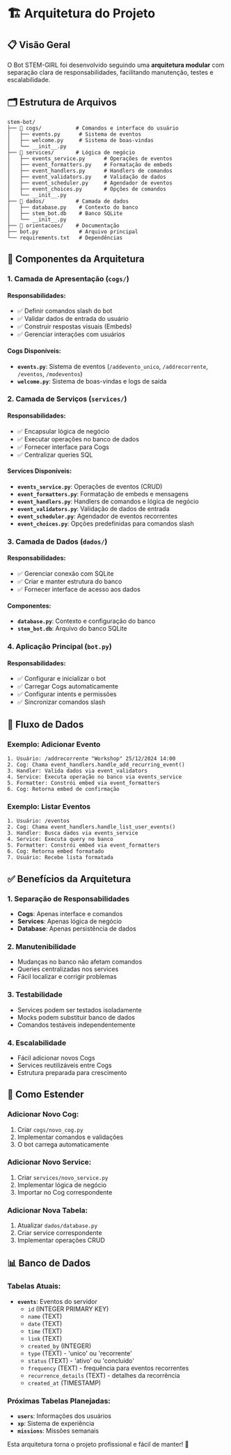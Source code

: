 # 🏗️ Arquitetura do Projeto

## 📋 Visão Geral

O Bot STEM-GIRL foi desenvolvido seguindo uma **arquitetura modular** com separação clara de responsabilidades, facilitando manutenção, testes e escalabilidade.

## 🗂️ Estrutura de Arquivos

```
stem-bot/
├── 📁 cogs/           # Comandos e interface do usuário
│   ├── events.py      # Sistema de eventos
│   ├── welcome.py     # Sistema de boas-vindas
│   └── __init__.py
├── 📁 services/       # Lógica de negócio
│   ├── events_service.py      # Operações de eventos
│   ├── event_formatters.py    # Formatação de embeds
│   ├── event_handlers.py      # Handlers de comandos
│   ├── event_validators.py    # Validação de dados
│   ├── event_scheduler.py     # Agendador de eventos
│   ├── event_choices.py       # Opções de comandos
│   └── __init__.py
├── 📁 dados/          # Camada de dados
│   ├── database.py    # Contexto do banco
│   ├── stem_bot.db    # Banco SQLite
│   └── __init__.py
├── 📁 orientacoes/    # Documentação
├── bot.py             # Arquivo principal
└── requirements.txt   # Dependências
```

## 🔧 Componentes da Arquitetura

### 1. **Camada de Apresentação** (`cogs/`)

#### **Responsabilidades:**
- ✅ Definir comandos slash do bot
- ✅ Validar dados de entrada do usuário
- ✅ Construir respostas visuais (Embeds)
- ✅ Gerenciar interações com usuários

#### **Cogs Disponíveis:**
- **`events.py`**: Sistema de eventos (`/addevento_unico`, `/addrecorrente`, `/eventos`, `/modeventos`)
- **`welcome.py`**: Sistema de boas-vindas e logs de saída

### 2. **Camada de Serviços** (`services/`)

#### **Responsabilidades:**
- ✅ Encapsular lógica de negócio
- ✅ Executar operações no banco de dados
- ✅ Fornecer interface para Cogs
- ✅ Centralizar queries SQL

#### **Services Disponíveis:**
- **`events_service.py`**: Operações de eventos (CRUD)
- **`event_formatters.py`**: Formatação de embeds e mensagens
- **`event_handlers.py`**: Handlers de comandos e lógica de negócio
- **`event_validators.py`**: Validação de dados de entrada
- **`event_scheduler.py`**: Agendador de eventos recorrentes
- **`event_choices.py`**: Opções predefinidas para comandos slash

### 3. **Camada de Dados** (`dados/`)

#### **Responsabilidades:**
- ✅ Gerenciar conexão com SQLite
- ✅ Criar e manter estrutura do banco
- ✅ Fornecer interface de acesso aos dados

#### **Componentes:**
- **`database.py`**: Contexto e configuração do banco
- **`stem_bot.db`**: Arquivo do banco SQLite

### 4. **Aplicação Principal** (`bot.py`)

#### **Responsabilidades:**
- ✅ Configurar e inicializar o bot
- ✅ Carregar Cogs automaticamente
- ✅ Configurar intents e permissões
- ✅ Sincronizar comandos slash

## 🔄 Fluxo de Dados

### **Exemplo: Adicionar Evento**
```
1. Usuário: /addrecorrente "Workshop" 25/12/2024 14:00
2. Cog: Chama event_handlers.handle_add_recurring_event()
3. Handler: Valida dados via event_validators
4. Service: Executa operação no banco via events_service
5. Formatter: Constrói embed via event_formatters
6. Cog: Retorna embed de confirmação
```

### **Exemplo: Listar Eventos**
```
1. Usuário: /eventos
2. Cog: Chama event_handlers.handle_list_user_events()
3. Handler: Busca dados via events_service
4. Service: Executa query no banco
5. Formatter: Constrói embed via event_formatters
6. Cog: Retorna embed formatado
7. Usuário: Recebe lista formatada
```

## ✅ Benefícios da Arquitetura

### **1. Separação de Responsabilidades**
- **Cogs**: Apenas interface e comandos
- **Services**: Apenas lógica de negócio
- **Database**: Apenas persistência de dados

### **2. Manutenibilidade**
- Mudanças no banco não afetam comandos
- Queries centralizadas nos services
- Fácil localizar e corrigir problemas

### **3. Testabilidade**
- Services podem ser testados isoladamente
- Mocks podem substituir banco de dados
- Comandos testáveis independentemente

### **4. Escalabilidade**
- Fácil adicionar novos Cogs
- Services reutilizáveis entre Cogs
- Estrutura preparada para crescimento

## 🚀 Como Estender

### **Adicionar Novo Cog:**
1. Criar `cogs/novo_cog.py`
2. Implementar comandos e validações
3. O bot carrega automaticamente

### **Adicionar Novo Service:**
1. Criar `services/novo_service.py`
2. Implementar lógica de negócio
3. Importar no Cog correspondente

### **Adicionar Nova Tabela:**
1. Atualizar `dados/database.py`
2. Criar service correspondente
3. Implementar operações CRUD

## 📊 Banco de Dados

### **Tabelas Atuais:**
- **`events`**: Eventos do servidor
  - `id` (INTEGER PRIMARY KEY)
  - `name` (TEXT)
  - `date` (TEXT)
  - `time` (TEXT)
  - `link` (TEXT)
  - `created_by` (INTEGER)
  - `type` (TEXT) - 'unico' ou 'recorrente'
  - `status` (TEXT) - 'ativo' ou 'concluido'
  - `frequency` (TEXT) - frequência para eventos recorrentes
  - `recurrence_details` (TEXT) - detalhes da recorrência
  - `created_at` (TIMESTAMP)

### **Próximas Tabelas Planejadas:**
- **`users`**: Informações dos usuários
- **`xp`**: Sistema de experiência
- **`missions`**: Missões semanais

Esta arquitetura torna o projeto profissional e fácil de manter! 🎉 